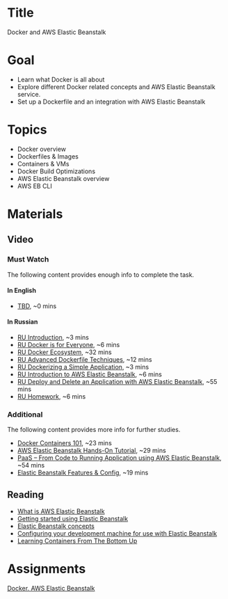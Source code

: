 # Title
Docker and AWS Elastic Beanstalk

# Goal
- Learn what Docker is all about
- Explore different Docker related concepts and AWS Elastic Beanstalk service.
- Set up a Dockerfile and an integration with AWS Elastic Beanstalk

# Topics
- Docker overview
- Dockerfiles & Images
- Containers & VMs
- Docker Build Optimizations
- AWS Elastic Beanstalk overview
- AWS EB CLI

# Materials

## Video
### Must Watch

The following content provides enough info to complete the task.

#### In English
- [TBD](https://videoportal.epam.com/), ~0 mins

#### In Russian
- [RU Introduction](https://videoportal.epam.com/playlist/OJM9DLJn/play/e73KGg7A), ~3 mins
- [RU Docker is for Everyone](https://videoportal.epam.com/playlist/OJM9DLJn/play/GYllGnYW), ~6 mins
- [RU Docker Ecosystem](https://videoportal.epam.com/playlist/OJM9DLJn/play/jaNq6j76), ~32 mins
- [RU Advanced Dockerfile Techniques](https://videoportal.epam.com/playlist/OJM9DLJn/play/OJMqgBJn), ~12 mins
- [RU Dockerizing a Simple Application](https://videoportal.epam.com/playlist/OJM9DLJn/play/rJde617Q), ~3 mins
- [RU Introduction to AWS Elastic Beanstalk](https://videoportal.epam.com/playlist/OJM9DLJn/play/lay0267j), ~6 mins
- [RU Deploy and Delete an Application with AWS Elastic Beanstalk](https://videoportal.epam.com/playlist/OJM9DLJn/play/V7gK8D70), ~55 mins
- [RU Homework](https://videoportal.epam.com/playlist/OJM9DLJn/play/y76xGVY8), ~6 mins

### Additional

The following content provides more info for further studies.
- [Docker Containers 101](https://www.youtube.com/watch?v=eGz9DS-aIeY), ~23 mins
- [AWS Elastic Beanstalk Hands-On Tutorial](https://www.youtube.com/watch?v=jnMUp2c9AzA), ~29 mins
- [PaaS – From Code to Running Application using AWS Elastic Beanstalk](https://www.youtube.com/watch?v=lmT7QI8IIiM), ~54 mins
- [Elastic Beanstalk Features & Config](https://www.youtube.com/watch?v=PKjbuxnispM), ~19 mins

## Reading
- [What is AWS Elastic Beanstalk](https://docs.aws.amazon.com/elasticbeanstalk/latest/dg/Welcome.html)
- [Getting started using Elastic Beanstalk](https://docs.aws.amazon.com/elasticbeanstalk/latest/dg/GettingStarted.html)
- [Elastic Beanstalk concepts](https://docs.aws.amazon.com/elasticbeanstalk/latest/dg/concepts.html)
- [Configuring your development machine for use with Elastic Beanstalk](https://docs.aws.amazon.com/elasticbeanstalk/latest/dg/chapter-devenv.html)
- [Learning Containers From The Bottom Up](https://iximiuz.com/en/posts/container-learning-path/)

# Assignments
[Docker. AWS Elastic Beanstalk](./task.md)
